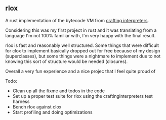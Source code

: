 rlox
---

A rust implementation of the bytecode VM from [crafting interpreters](https://craftinginterpreters.com/).

Considering this was my first project in rust and it was translating from a language I'm not 100% familiar with, I'm very happy with the final result. 

rlox is fast and reasonably well structured. Some things that were difficult for clox to implement basically dropped out for free because of my design (superclasses), but some things were a nightmare to implement due to not knowing this sort of structure would be needed (closures).

Overall a very fun experience and a nice projec that I feel quite proud of

Todo:
-  Clean up all the fixme and todos in the code
-  Set up a proper test suite for rlox using the craftinginterpreters test harness
-  Bench rlox against clox
-  Start profiling and doing optimizations